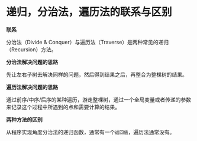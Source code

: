 # 递归，分治法，遍历法的联系与区别

**联系**

分治法（Divide & Conquer）与遍历法（Traverse）是两种常见的递归（Recursion）方法。

**分治法解决问题的思路**

先让左右子树去解决同样的问题，然后得到结果之后，再整合为整棵树的结果。

**遍历法解决问题的思路**

通过前序/中序/后序的某种遍历，游走整棵树，通过一个全局变量或者传递的参数来记录这个过程中所遇到的点和需要计算的结果。

**两种方法的区别**

从程序实现角度分治法的递归函数，通常有一个`返回值`，遍历法通常没有。
